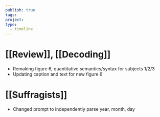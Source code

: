 ```yaml
---
publish: true
tags: 
project: 
type:
  - timeline
---
```

# [[Review]], [[Decoding]]
- Remaking figure 6, quantitative semantics/syntax for subjects 1/2/3
- Updating caption and text for new figure 6
# [[Suffragists]]
- Changed prompt to independently parse year, month, day
